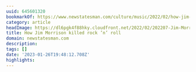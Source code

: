 ```yaml
---
uuid: 645601320
bookmarkOf: https://www.newstatesman.com/culture/music/2022/02/how-jim-morrison-killed-rock-n-roll
category: article
headImage: https://dl6pgk4f88hky.cloudfront.net/2022/02/202207-Jim-Morrison-800x418.jpg?1694506522
title: How Jim Morrison killed rock ’n’ roll
domain: newstatesman.com
description: 
tags: []
date: '2023-01-26T19:48:12.708Z'
highlights: 
---
```



